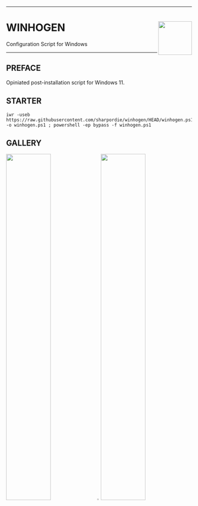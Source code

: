 <hr><div>
<a href="../.."><img align="right" height="91" src="https://user-images.githubusercontent.com/72373746/205436866-dcfe8fa7-8aae-4fae-9e1b-46fb4a96fd07.png"></a>
<h1>WINHOGEN</h1>
<p>Configuration Script for Windows</p>
</div><hr>

## PREFACE

Opiniated post-installation script for Windows 11.

## STARTER

```shell
iwr -useb https://raw.githubusercontent.com/sharpordie/winhogen/HEAD/winhogen.ps1 -o winhogen.ps1 ; powershell -ep bypass -f winhogen.ps1
```

## GALLERY

<a href="https://user-images.githubusercontent.com/72373746/205436465-51d35b05-2761-46cc-bf6b-32eb80c39e36.png"><img src="https://user-images.githubusercontent.com/72373746/205436465-51d35b05-2761-46cc-bf6b-32eb80c39e36.png" width="49%"/></a><a><img src="https://upload.wikimedia.org/wikipedia/commons/c/ca/1x1.png" width="2%"/></a><a href="https://fakeimg.pl/852x480/273445/fff/?text=‏‏‎ ‎"><img src="https://fakeimg.pl/852x480/273445/fff/?text=‏‏‎ ‎" width="49%"/></a>
